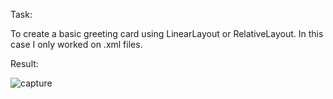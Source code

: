 Task:

To create a basic greeting card using LinearLayout or RelativeLayout. In this case I only worked on .xml files.

Result:

![capture](https://user-images.githubusercontent.com/33081355/49763429-41faf700-fcd5-11e8-97a9-0245dd1bc990.PNG)

